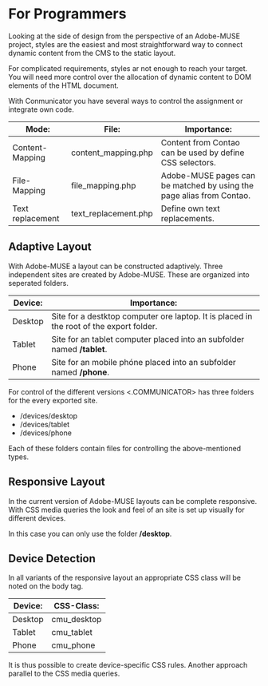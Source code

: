 # For Programmers
Looking at the side of design from the perspective of an Adobe-MUSE project, styles are the easiest and most straightforward way to connect dynamic content from the CMS to the static layout.

For complicated requirements, styles ar not enough to reach your target. You will need more control over the allocation of dynamic content to DOM elements of the HTML document.

With Conmunicator you have several ways to control the assignment or integrate own code.

| Mode: | File: | Importance: |
| -- | -- | -- |
| Content-Mapping |content_mapping.php| Content from Contao can be used by define CSS selectors.|
| File-Mapping |file_mapping.php| Adobe-MUSE pages can be matched by using the page alias from Contao.|
| Text replacement |text_replacement.php| Define own text replacements.|

## Adaptive Layout
With Adobe-MUSE a layout can be constructed adaptively. Three independent sites are created by Adobe-MUSE. These are organized into seperated folders.

| Device: | Importance: |
| -- | -- |
| Desktop | Site for a destktop computer ore laptop. It is placed in the root of the export folder.|
| Tablet |  Site for an tablet computer placed into an subfolder named **/tablet**.|
| Phone |  Site for an mobile phóne placed into an subfolder named **/phone**.|

For control of the different versions <.COMMUNICATOR> has three folders for the every exported site.

* /devices/desktop
* /devices/tablet
* /devices/phone

Each of these folders contain files for controlling the above-mentioned types.

## Responsive Layout
In the current version of Adobe-MUSE layouts can be complete responsive. With CSS media queries the look and feel of an site is set up visually for different devices.

In this case you can only use the folder **/desktop**.

## Device Detection

In all variants of the responsive layout an appropriate CSS class will be noted on the body tag.

| Device: | CSS-Class: |
| --- | --- |
| Desktop | cmu_desktop |
| Tablet | cmu_tablet|
| Phone | cmu_phone |

It is thus possible to create device-specific CSS rules. Another approach parallel to the CSS media queries.